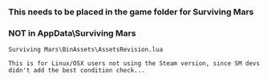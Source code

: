 ### This needs to be placed in the game folder for Surviving Mars
### NOT in AppData\Surviving Mars

```
Surviving Mars\BinAssets\AssetsRevision.lua

This is for Linux/OSX users not using the Steam version, since SM devs didn't add the best condition check...
```